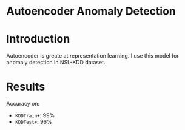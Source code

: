 # Autoencoder Anomaly Detection

# Introduction

Autoencoder is greate at representation learning. I use this model for anomaly detection in NSL-KDD dataset.

# Results
Accuracy on:
- `KDDTrain+`: 99%
- `KDDTest+`: 96%
